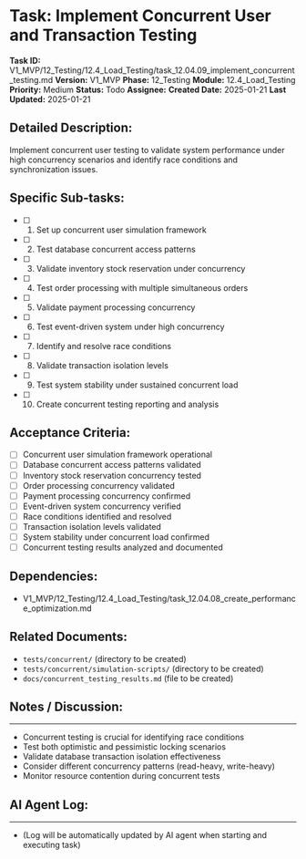 # Task: Implement Concurrent User and Transaction Testing

**Task ID:** V1_MVP/12_Testing/12.4_Load_Testing/task_12.04.09_implement_concurrent_testing.md
**Version:** V1_MVP
**Phase:** 12_Testing
**Module:** 12.4_Load_Testing
**Priority:** Medium
**Status:** Todo
**Assignee:**
**Created Date:** 2025-01-21
**Last Updated:** 2025-01-21

## Detailed Description:
Implement concurrent user testing to validate system performance under high concurrency scenarios and identify race conditions and synchronization issues.

## Specific Sub-tasks:
- [ ] 1. Set up concurrent user simulation framework
- [ ] 2. Test database concurrent access patterns
- [ ] 3. Validate inventory stock reservation under concurrency
- [ ] 4. Test order processing with multiple simultaneous orders
- [ ] 5. Validate payment processing concurrency
- [ ] 6. Test event-driven system under high concurrency
- [ ] 7. Identify and resolve race conditions
- [ ] 8. Validate transaction isolation levels
- [ ] 9. Test system stability under sustained concurrent load
- [ ] 10. Create concurrent testing reporting and analysis

## Acceptance Criteria:
- [ ] Concurrent user simulation framework operational
- [ ] Database concurrent access patterns validated
- [ ] Inventory stock reservation concurrency tested
- [ ] Order processing concurrency validated
- [ ] Payment processing concurrency confirmed
- [ ] Event-driven system concurrency verified
- [ ] Race conditions identified and resolved
- [ ] Transaction isolation levels validated
- [ ] System stability under concurrent load confirmed
- [ ] Concurrent testing results analyzed and documented

## Dependencies:
- V1_MVP/12_Testing/12.4_Load_Testing/task_12.04.08_create_performance_optimization.md

## Related Documents:
- `tests/concurrent/` (directory to be created)
- `tests/concurrent/simulation-scripts/` (directory to be created)
- `docs/concurrent_testing_results.md` (file to be created)

## Notes / Discussion:
---
* Concurrent testing is crucial for identifying race conditions
* Test both optimistic and pessimistic locking scenarios
* Validate database transaction isolation effectiveness
* Consider different concurrency patterns (read-heavy, write-heavy)
* Monitor resource contention during concurrent tests

## AI Agent Log:
---
* (Log will be automatically updated by AI agent when starting and executing task)